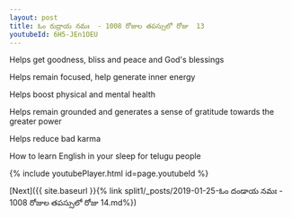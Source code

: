 ```yaml
---
layout: post
title: ఓం రుద్రాయ నమః  - 1008 రోజుల తపస్సులో రోజు  13
youtubeId: 6H5-JEn1OEU
---
```

 
 
Helps get goodness, bliss and peace and God's blessings
 
Helps remain focused, help generate inner energy 
 
Helps boost physical and mental health 
 
Helps remain grounded and generates a sense of gratitude towards the greater power 
 
Helps reduce bad karma
 
How to learn English in your sleep for telugu people
 
 
 
 


{% include youtubePlayer.html id=page.youtubeId %}
 
[Next]({{ site.baseurl }}{% link split1/_posts/2019-01-25-ఓం దండాయ నమః  - 1008 రోజుల తపస్సులో రోజు  14.md%})
 
